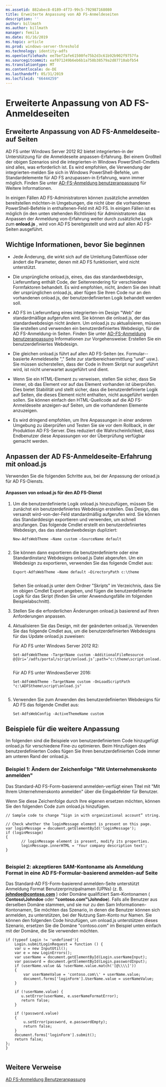 ```yaml
---
ms.assetid: 882abec8-0189-4f73-99c5-792987168080
title: Erweiterte Anpassung von AD FS-Anmeldeseiten
description: ''
author: billmath
ms.author: billmath
manager: femila
ms.date: 01/16/2019
ms.topic: article
ms.prod: windows-server-threshold
ms.technology: identity-adfs
ms.openlocfilehash: ee7bef2afe61500fe75b2d3c61b92b902f9757fa
ms.sourcegitcommit: eaf071249b6eb6b1a758b38579a2d87710abfb54
ms.translationtype: MT
ms.contentlocale: de-DE
ms.lasthandoff: 05/31/2019
ms.locfileid: "66444259"
---
```

# <a name="advanced-customization-of-ad-fs-sign-in-pages"></a>Erweiterte Anpassung von AD FS-Anmeldeseiten

  
## <a name="advanced-customization-of-ad-fs-sign-in-pages"></a>Erweiterte Anpassung von AD FS-Anmeldeseite\-auf Seiten  
AD FS unter Windows Server 2012 R2 bietet integrierten\-in der Unterstützung für die Anmeldeseite anpassen\-Erfahrung. Bei einem Großteil der obigen Szenarios sind die integrierten\-in Windows PowerShell-Cmdlets sind alles, was erforderlich ist.  Es wird empfohlen, die Verwendung der integrierten\-melden Sie sich in Windows PowerShell-Befehle, um Standardelemente für AD FS anzupassen\-in Erfahrung, wann immer möglich.  Finden Sie unter [AD-FS-Anmeldung benutzeranpassung](AD-FS-user-sign-in-customization.md) für Weitere Informationen.  
  
In einigen Fällen AD FS-Administratoren können zusätzliche anmelden bereitstellen möchten\-in Umgebungen, die nicht über die vorhandenen PowerShell-Befehle in enthaltenen\-Feld mit AD FS. In einigen Fällen ist es möglich \(in den unten stehenden Richtlinien\) für Administratoren das Anpassen der Anmeldung von\-Erfahrung weiter durch zusätzliche Logik zum **onload.js** , wird von AD FS bereitgestellt und wird auf allen AD FS-Seiten ausgeführt.  
  
## <a name="things-to-know-before-you-start"></a>Wichtige Informationen, bevor Sie beginnen  
  
-   Jede Änderung, die wirkt sich auf die Umleitung Datenflüsse oder ändert die Parameter, denen mit AD FS funktioniert, wird nicht unterstützt.
  
-   Die ursprüngliche onload.js, eines, das das standardwebdesign, Lieferumfang enthält Code, der Seitenrendering für verschiedene Formfaktoren behandelt. Es wird empfohlen, nicht, ändern Sie den Inhalt der ursprünglichen onload.js, aber fügen Sie Ihren Code nur an den vorhandenen onload.js, der benutzerdefinierten Logik behandelt werden soll.  
  
-   AD FS im Lieferumfang eines integrierten\-im Design "Web" der standardmäßige aufgerufen wird. Sie können die onload.js, der das standardwebdesign nicht ändern. Um onload.js zu aktualisieren, müssen Sie erstellen und verwenden ein benutzerdefiniertes Webdesign, für die AD FS-Anmeldung\-in Seiten.  Finden Sie unter [AD-FS-Anmeldung benutzeranpassung](AD-FS-user-sign-in-customization.md) Informationen zur Vorgehensweise: Erstellen Sie ein benutzerdefiniertes Webdesign.  
  
-   Die gleichen onload.js führt auf allen AD FS-Seiten \(ex. Formular\--basierte Anmeldeseite "," Seite zur startbereichsermittlung "und" usw.\). Sie müssen sicherstellen, dass der Code in Ihrem Skript nur ausgeführt wird, ist nicht unerwartet ausgeführt und dient.  
  
-   Wenn Sie ein HTML-Element zu verweisen, stellen Sie sicher, dass Sie immer, ob das Element vor auf das Element vorhanden ist überprüfen. Dies bietet Stabilität und stellt sicher, dass die benutzerdefinierte Logik auf Seiten, die dieses Element nicht enthalten, nicht ausgeführt werden sollen. Sie können einfach den HTML-Quellcode auf die AD FS-Anmeldeseite anzeigen\-auf Seiten, um die vorhandenen Elemente anzuzeigen.  
  
-   Es wird dringend empfohlen, um Ihre Anpassungen in einer anderen Umgebung zu überprüfen und Testen Sie sie vor dem Rollback, in der Produktion AD FS-Server. Dies reduziert die Wahrscheinlichkeit, dass Endbenutzer diese Anpassungen vor der Überprüfung verfügbar gemacht werden.  
  
## <a name="customizing-the-ad-fs-sign-in-experience-by-using-onloadjs"></a>Anpassen der AD FS-Anmeldeseite\-Erfahrung mit onload.js  
Verwenden Sie die folgenden Schritte aus, bei der Anpassung der onload.js für AD FS-Diensts.  
  
#### <a name="customizing-onloadjs-for-the-ad-fs-service"></a>Anpassen von onload.js für den AD FS-Dienst  
  
1.  Um die benutzerdefinierte Logik onload.js hinzuzufügen, müssen Sie zunächst ein benutzerdefiniertes Webdesign erstellen. Das Design, das versandt wird\-von\-der\-Feld standardmäßig aufgerufen wird. Sie können das Standarddesign exportieren und verwenden, um schnell anzufangen. Das folgende Cmdlet erstellt ein benutzerdefiniertes Webdesign, das das standardwebdesign dupliziert:  
  
    ```  
    New-AdfsWebTheme –Name custom –SourceName default  
  
    ```  
  
2.  Sie können dann exportieren die benutzerdefinierte oder eine Standardinstanz Webdesigns onload.js Datei abgerufen. Um ein Webdesign zu exportieren, verwenden Sie das folgende Cmdlet aus:  
  
    ```  
    Export-AdfsWebTheme –Name default –DirectoryPath c:\theme  
  
    ```  
  
    Sehen Sie onload.js unter dem Ordner "Skripts" im Verzeichnis, dass Sie im obigen Cmdlet Export angeben, und fügen die benutzerdefinierte Logik für das Skript \(finden Sie unter Anwendungsfälle im folgenden Beispielabschnitt\).  
  
3.  Stellen Sie die erforderlichen Änderungen onload.js basierend auf Ihren Anforderungen anpassen.  
  
4.  Aktualisieren Sie das Design, mit der geänderten onload.js. Verwenden Sie das folgende Cmdlet aus, um die benutzerdefinierten Webdesigns für das Update onload.js zuweisen:  

     Für AD FS unter Windows Server 2012 R2:  

    ```  
    Set-AdfsWebTheme -TargetName custom -AdditionalFileResource @{Uri=’/adfs/portal/script/onload.js’;path="c:\theme\script\onload.js"}  
  
    ```  
    Für AD FS unter WindowsServer 2016:

     ```  
    Set-AdfsWebTheme -TargetName custom -OnLoadScriptPath "c:\ADFStheme\script\onload.js"   
  
    ```  
  
5.  Verwenden Sie zum Anwenden des benutzerdefinierten Webdesigns für AD FS das folgende Cmdlet aus:  
  
    ```  
    Set-AdfsWebConfig -ActiveThemeName custom  
    ```  
  
## <a name="additional-customization-examples"></a>Beispiele für die weitere Anpassung  
Im folgenden sind die Beispiele von benutzerdefiniertem Code hinzugefügt onload.js für verschiedene Fine\-zu optimieren. Beim Hinzufügen des benutzerdefinierten Codes fügen Sie Ihren benutzerdefinierten Code immer am unteren Rand der onload.js.  
  
### <a name="example-1-change-sign-in-with-organizational-account-string"></a>Beispiel 1: Ändern der Zeichenfolge "Mit Unternehmenskonto anmelden"  
Das Standard-AD FS-Form\-basierend anmelden\-verfügt einen Titel mit "Mit Ihrem Unternehmenskonto anmelden" über die Eingabefelder für Benutzer.  
  
Wenn Sie diese Zeichenfolge durch Ihre eigenen ersetzen möchten, können Sie den folgenden Code zum onload.js hinzufügen.  
  
```  
// Sample code to change “Sign in with organizational account” string.  
  
// Check whether the loginMessage element is present on this page.  
var loginMessage = document.getElementById('loginMessage');  
if (loginMessage)  
{  
       // loginMessage element is present, modify its properties.  
       loginMessage.innerHTML = 'Your company description text';  
}  
  
```  
  
### <a name="example-2-accept-sam-account-name-as-a-login-format-on-an-ad-fs-form-based-sign-in-page"></a>Beispiel 2: akzeptieren SAM\-Kontoname als Anmeldung Format in eine AD FS-Formular\-basierend anmelden\-auf Seite  
Das Standard-AD FS-Form\-basierend anmelden\-Seite unterstützt Anmeldung Format Benutzerprinzipalnamen \(UPNs\) \(z. B. <strong>johndoe@contoso.com</strong> \) oder Domäne qualifiziert Sam\-Kontonamen \( **Contoso\\Johndoe** oder **"contoso.com"\\Johndoe**\). Falls alle Benutzer aus derselben Domäne stammen, und sie nur zu den Sam Informationen\-Kontonamen, Sie möchten das Szenario, in denen die Benutzer können sich anmelden, zu unterstützen, bei der Nutzung Sam\-Konto nur Namen. Sie können den folgenden Code hinzufügen, um onload.js unterstützen dieses Szenario, ersetzen Sie die Domäne "contoso.com" im Beispiel unten einfach mit der Domäne, die Sie verwenden möchten.  
  
```  
if (typeof Login != 'undefined'){  
    Login.submitLoginRequest = function () {   
    var u = new InputUtil();  
    var e = new LoginErrors();  
    var userName = document.getElementById(Login.userNameInput);  
    var password = document.getElementById(Login.passwordInput);  
    if (userName.value && !userName.value.match('[@\\\\]'))   
    {  
        var userNameValue = 'contoso.com\\' + userName.value;  
        document.forms['loginForm'].UserName.value = userNameValue;  
    }  
  
    if (!userName.value) {  
       u.setError(userName, e.userNameFormatError);  
       return false;  
    }  
  
    if (!password.value)   
    {  
        u.setError(password, e.passwordEmpty);  
        return false;  
    }  
    document.forms['loginForm'].submit();  
    return false;  
};  
}  
  
```  
  
## <a name="additional-references"></a>Weitere Verweise 
[AD FS-Anmeldung Benutzeranpassung](AD-FS-user-sign-in-customization.md)  
  

